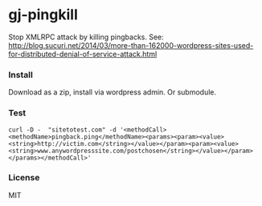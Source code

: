gj-pingkill
=======

Stop XMLRPC attack by killing pingbacks. See: http://blog.sucuri.net/2014/03/more-than-162000-wordpress-sites-used-for-distributed-denial-of-service-attack.html

### Install

Download as a zip, install via wordpress admin. Or submodule.

### Test

`curl -D -  "sitetotest.com" -d '<methodCall><methodName>pingback.ping</methodName><params><param><value><string>http://victim.com</string></value></param><param><value><string>www.anywordpresssite.com/postchosen</string></value></param></params></methodCall>'`

### License

MIT